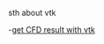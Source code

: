 sth about vtk

-[get CFD result with vtk](https://hannalyu.github.io/homepage/vtk/docs/getCFDinvtk.html)

